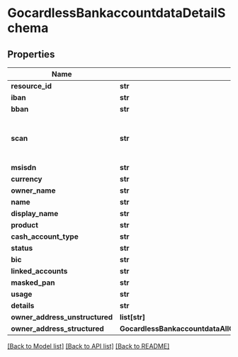 # GocardlessBankaccountdataDetailSchema

## Properties
Name | Type | Description | Notes
------------ | ------------- | ------------- | -------------
**resource_id** | **str** | resourceId | [optional] 
**iban** | **str** | iban | [optional] 
**bban** | **str** | bban | [optional] 
**scan** | **str** | SortCodeAccountNumber returned by some UK banks (6 digit Sort Code and 8 digit Account Number) | [optional] 
**msisdn** | **str** | msisdn | [optional] 
**currency** | **str** | currency | [optional] 
**owner_name** | **str** | ownerName | [optional] 
**name** | **str** | name | [optional] 
**display_name** | **str** | displayName | [optional] 
**product** | **str** | product | [optional] 
**cash_account_type** | **str** | cashAccountType | [optional] 
**status** | **str** | status | [optional] 
**bic** | **str** | bic | [optional] 
**linked_accounts** | **str** | linkedAccounts | [optional] 
**masked_pan** | **str** | maskedPan | [optional] 
**usage** | **str** | usage | [optional] 
**details** | **str** | details | [optional] 
**owner_address_unstructured** | **list[str]** | ownerAddressUnstructured | [optional] 
**owner_address_structured** | **GocardlessBankaccountdataAllOfDetailSchemaGocardlessBankaccountdataOwnerAddressStructured** | ownerAddressStructured | [optional] 

[[Back to Model list]](../README.md#documentation-for-models) [[Back to API list]](../README.md#documentation-for-api-endpoints) [[Back to README]](../README.md)

